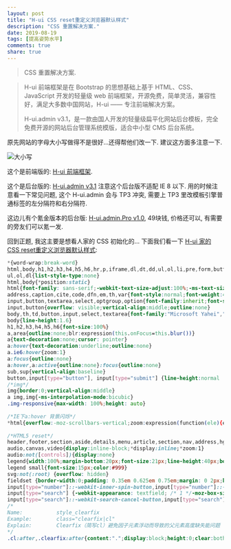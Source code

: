 ```yaml
---
layout: post
title: "H-ui CSS reset重定义浏览器默认样式"
description: "CSS 重置解决方案."
date: 2019-08-19
tags: [提高姿势水平]
comments: true
share: true
---
```


> CSS 重置解决方案.

> H-ui 前端框架是在 Bootstrap 的思想基础上基于 HTML、CSS、JavaScript 开发的轻量级 web 前端框架，开源免费，简单灵活，兼容性好，满足大多数中国网站，H-ui —— 专注前端解决方案。
> 
> H-ui.admin v3.1，是一款由国人开发的轻量级扁平化网站后台模板，完全免费开源的网站后台管理系统模版，适合中小型 CMS 后台系统。

原先网站的字母大小写做得不是很好...还得帮他们改一下. 建议这方面多注意一下.

![大小写](https://upload.cc/i1/2019/08/19/ZGry3S.png)


这个是前端版的: [H-ui 前端框架](http://www.h-ui.net).

这个是后台版的: [H-ui.admin v3.1](http://www.h-ui.net/H-ui.admin.shtml) 注意这个后台版不适配 IE 8 以下. 用的时候注意看一下常见问题, 这个 H-ui.admin 会与 TP3 冲突, 需要上 TP3 里改模板引擎普通标签的左分隔符和右分隔符.

这边儿有个氪金版本的后台版: [H-ui.admin.Pro v1.0](http://www.h-ui.net/H-ui.admin.pro.shtml), 49块钱, 价格还可以, 有需要的旁友们可以氪一发.

回到正题, 我这主要是想看人家的 CSS 初始化的... 下面我们看一下 [H-ui 家的 CSS reset重定义浏览器默认样式](http://www.h-ui.net/Hui-1-cssReset.shtml):

```css
*{word-wrap:break-word}
html,body,h1,h2,h3,h4,h5,h6,hr,p,iframe,dl,dt,dd,ul,ol,li,pre,form,button,input,textarea,th,td,fieldset{margin:0;padding:0}
ul,ol,dl{list-style-type:none}
html,body{*position:static}
html{font-family: sans-serif;-webkit-text-size-adjust:100%;-ms-text-size-adjust:100%}
address,caption,cite,code,dfn,em,th,var{font-style:normal;font-weight:400}
input,button,textarea,select,optgroup,option{font-family:inherit;font-size:inherit;font-style:inherit;font-weight:inherit}
input,button{overflow: visible;vertical-align:middle;outline:none}
body,th,td,button,input,select,textarea{font-family:"Microsoft Yahei","Hiragino Sans GB","Helvetica Neue",Helvetica,tahoma,arial,Verdana,sans-serif,"WenQuanYi Micro Hei","\5B8B\4F53";font-size:12px;color: #333;-webkit-font-smoothing: antialiased;-moz-osx-font-smoothing:grayscale}
body{line-height:1.6}
h1,h2,h3,h4,h5,h6{font-size:100%}
a,area{outline:none;blr:expression(this.onFocus=this.blur())}
a{text-decoration:none;cursor: pointer}
a:hover{text-decoration:underline;outline:none}
a.ie6:hover{zoom:1}
a:focus{outline:none}
a:hover,a:active{outline:none}:focus{outline:none}
sub,sup{vertical-align:baseline}
button,input[type="button"], input[type="submit"] {line-height:normal !important}
/*img*/
img{border:0;vertical-align:middle}
a img,img{-ms-interpolation-mode:bicubic}
.img-responsive{max-width: 100%;height: auto}
 
/*IE下a:hover 背景闪烁*/
*html{overflow:-moz-scrollbars-vertical;zoom:expression(function(ele){ele.style.zoom = "1";document.execCommand("BackgroundImageCache",false,true)}(this))}
 
/*HTML5 reset*/
header,footer,section,aside,details,menu,article,section,nav,address,hgroup,figure,figcaption,legend{display:block;margin:0;padding:0}time{display:inline}
audio,canvas,video{display:inline-block;*display:inline;*zoom:1}
audio:not([controls]){display:none}
legend{width:100%;margin-bottom:20px;font-size:21px;line-height:40px;border:0;border-bottom:1px solid #e5e5e5}
legend small{font-size:15px;color:#999}
svg:not(:root) {overflow: hidden}
fieldset {border-width:0;padding: 0.35em 0.625em 0.75em;margin: 0 2px;border: 1px solid #c0c0c0}
input[type="number"]::-webkit-inner-spin-button,input[type="number"]::-webkit-outer-spin-button {height: auto}
input[type="search"] {-webkit-appearance: textfield; /* 1 */-moz-box-sizing: content-box;-webkit-box-sizing: content-box; /* 2 */box-sizing: content-box}
input[type="search"]::-webkit-search-cancel-button,input[type="search"]::-webkit-search-decoration {-webkit-appearance: none}
/*
Name:			style_clearfix
Example:		class="clearfix|cl"
Explain:		Clearfix（简写cl）避免因子元素浮动而导致的父元素高度缺失能问题
*/
.cl:after,.clearfix:after{content:".";display:block;height:0;clear:both;visibility:hidden}.cl,.clearfix{zoom:1}
```